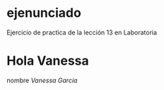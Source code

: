 # ejenunciado
Ejercicio  de practica de la lección 13 en Laboratoria

# Hola Vanessa
nombre *Vanessa Garcia*
